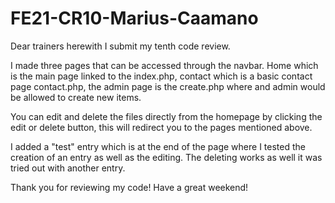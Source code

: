 # FE21-CR10-Marius-Caamano

Dear trainers herewith I submit my tenth code review.

I made three pages that can be accessed through the navbar. Home which is the main page linked to the index.php, contact which is a basic contact page contact.php, the admin page is the create.php where and admin would be allowed to create new items.

You can edit and delete the files directly from the homepage by clicking the edit or delete button, this will redirect you to the pages mentioned above.

I added a "test" entry which is at the end of the page where I tested the creation of an entry as well as the editing. The deleting works as well it was tried out with another entry.

Thank you for reviewing my code! Have a great weekend!
